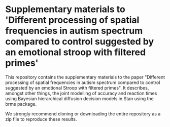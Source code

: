 # Supplementary materials to 'Different processing of spatial frequencies in autism spectrum compared to control suggested by an emotional stroop with filtered primes'

This repository contains the supplementary materials to the paper "Different processing of spatial frequencies in autism spectrum compared to control suggested by an emotional Stroop with filtered primes". It describes, amongst other things, the joint modelling of accuracy and reaction times using Bayesian hierarchical diffusion decision models in Stan using the brms package.

We strongly recommend cloning or downloading the entire repository as a zip file to reproduce these results.
